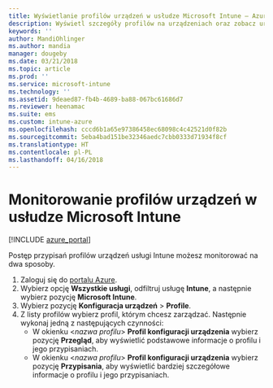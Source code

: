 ```yaml
---
title: Wyświetlanie profilów urządzeń w usłudze Microsoft Intune — Azure | Microsoft Docs
description: Wyświetl szczegóły profilów na urządzeniach oraz zobacz urządzenia, które mają przypisane lub wdrożone profile urządzeń usługi Microsoft Intune.
keywords: ''
author: MandiOhlinger
ms.author: mandia
manager: dougeby
ms.date: 03/21/2018
ms.topic: article
ms.prod: ''
ms.service: microsoft-intune
ms.technology: ''
ms.assetid: 9deaed87-fb4b-4689-ba88-067bc61686d7
ms.reviewer: heenamac
ms.suite: ems
ms.custom: intune-azure
ms.openlocfilehash: cccd6b1a65e97386458ec68098c4c42521d0f82b
ms.sourcegitcommit: 5eba4bad151be32346aedc7cbb0333d71934f8cf
ms.translationtype: HT
ms.contentlocale: pl-PL
ms.lasthandoff: 04/16/2018
---
```

# <a name="monitor-device-profiles-in-microsoft-intune"></a>Monitorowanie profilów urządzeń w usłudze Microsoft Intune

[!INCLUDE [azure_portal](./includes/azure_portal.md)]

Postęp przypisań profilów urządzeń usługi Intune możesz monitorować na dwa sposoby.

1. Zaloguj się do [portalu Azure](https://portal.azure.com).
2. Wybierz opcję **Wszystkie usługi**, odfiltruj usługę **Intune**, a następnie wybierz pozycję **Microsoft Intune**.
3. Wybierz pozycję **Konfiguracja urządzeń** > **Profile**.
4. Z listy profilów wybierz profil, którym chcesz zarządzać. Następnie wykonaj jedną z następujących czynności:
    - W okienku <*nazwa profilu*> **Profil konfiguracji urządzenia** wybierz pozycję **Przegląd**, aby wyświetlić podstawowe informacje o profilu i jego przypisaniach.
    - W okienku <*nazwa profilu*> **Profil konfiguracji urządzenia** wybierz pozycję **Przypisania**, aby wyświetlić bardziej szczegółowe informacje o profilu i jego przypisaniach.
